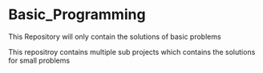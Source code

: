 # Basic_Programming
This Repository will only contain the solutions of basic problems 

This repositroy contains multiple sub projects which contains the solutions for small problems 
